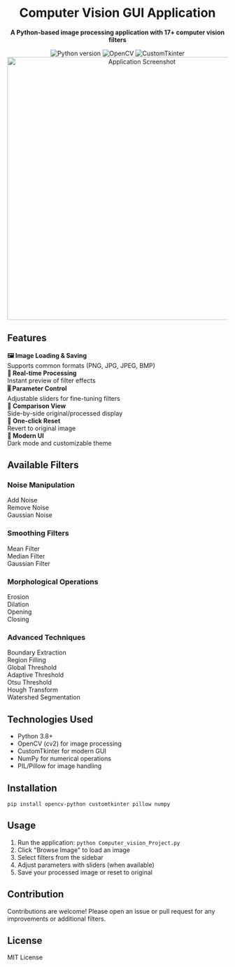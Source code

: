 <!DOCTYPE html>
<html lang="en">
<head>
</head>
<body>
    <h1 align="center">Computer Vision GUI Application</h1>
    <p align="center">
        <strong>A Python-based image processing application with 17+ computer vision filters</strong>
    </p>

  <div class="badges" align="center">
        <span class="badge">
            <img src="https://img.shields.io/badge/Python-3.8%2B-blue" alt="Python version">
        </span>
        <span class="badge">
            <img src="https://img.shields.io/badge/OpenCV-4.x-orange" alt="OpenCV">
        </span>
        <span class="badge">
            <img src="https://img.shields.io/badge/CustomTkinter-UI-yellowgreen" alt="CustomTkinter">
        </span>
    </div>

  <div align="center">
        <img src="screenshot.png" alt="Application Screenshot" width="600">
    </div>
    <h2>Features</h2>
    
  <div class="features">
        <div class="feature-list">
            <div class="feature-item">
                <strong>🖼️ Image Loading & Saving</strong><br>
                Supports common formats (PNG, JPG, JPEG, BMP)
            </div>
            <div class="feature-item">
                <strong>🔄 Real-time Processing</strong><br>
                Instant preview of filter effects
            </div>
            <div class="feature-item">
                <strong>🎚️ Parameter Control</strong><br>
                Adjustable sliders for fine-tuning filters
            </div>
            <div class="feature-item">
                <strong>🔄 Comparison View</strong><br>
                Side-by-side original/processed display
            </div>
            <div class="feature-item">
                <strong>🧹 One-click Reset</strong><br>
                Revert to original image
            </div>
            <div class="feature-item">
                <strong>🎨 Modern UI</strong><br>
                Dark mode and customizable theme
            </div>
        </div>
    </div>

   <h2>Available Filters</h2>
    
   <div class="filter-categories">
        <div class="filter-category">
            <h3>Noise Manipulation</h3>
            <div class="filter-list">
                <div class="filter-item">Add Noise</div>
                <div class="filter-item">Remove Noise</div>
                <div class="filter-item">Gaussian Noise</div>
            </div>
        </div>
             <div class="filter-category">
            <h3>Smoothing Filters</h3>
            <div class="filter-list">
                <div class="filter-item">Mean Filter</div>
                <div class="filter-item">Median Filter</div>
                <div class="filter-item">Gaussian Filter</div>
            </div>
        </div>
        
  <div class="filter-category">
            <h3>Morphological Operations</h3>
            <div class="filter-list">
                <div class="filter-item">Erosion</div>
                <div class="filter-item">Dilation</div>
                <div class="filter-item">Opening</div>
                <div class="filter-item">Closing</div>
            </div>
        </div>
        
 <div class="filter-category">
            <h3>Advanced Techniques</h3>
            <div class="filter-list">
                <div class="filter-item">Boundary Extraction</div>
                <div class="filter-item">Region Filling</div>
                <div class="filter-item">Global Threshold</div>
                <div class="filter-item">Adaptive Threshold</div>
                <div class="filter-item">Otsu Threshold</div>
                <div class="filter-item">Hough Transform</div>
                <div class="filter-item">Watershed Segmentation</div>
            </div>
        </div>
    </div>

  <h2>Technologies Used</h2>
    <ul>
        <li>Python 3.8+</li>
        <li>OpenCV (cv2) for image processing</li>
        <li>CustomTkinter for modern GUI</li>
        <li>NumPy for numerical operations</li>
        <li>PIL/Pillow for image handling</li>
    </ul>

   <h2>Installation</h2>
    <pre><code>pip install opencv-python customtkinter pillow numpy</code></pre>

  <h2>Usage</h2>
  <ol>
        <li>Run the application: <code>python Computer_vision_Project.py</code></li>
        <li>Click "Browse Image" to load an image</li>
        <li>Select filters from the sidebar</li>
        <li>Adjust parameters with sliders (when available)</li>
        <li>Save your processed image or reset to original</li>
    </ol>

  <h2>Contribution</h2>
    <p>Contributions are welcome! Please open an issue or pull request for any improvements or additional filters.</p>
    <h2>License</h2>
    <p>MIT License</p>
</body>
</html>
